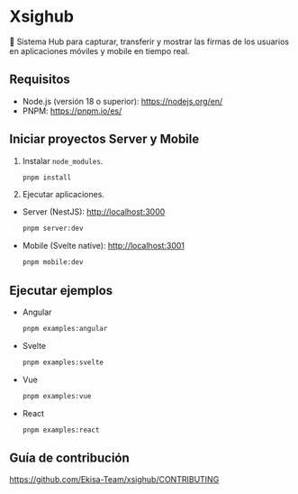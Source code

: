 # Xsighub

📝 Sistema Hub para capturar, transferir y mostrar las firmas de los usuarios en aplicaciones móviles y mobile en tiempo real.

## Requisitos

- Node.js (versión 18 o superior): <https://nodejs.org/en/>
- PNPM: <https://pnpm.io/es/>

## Iniciar proyectos Server y Mobile

1. Instalar `node_modules`.

   ```sh
   pnpm install
   ```

2. Ejecutar aplicaciones.

- Server (NestJS): [http://localhost:3000](http://localhost:3000)

  ```sh
  pnpm server:dev
  ```

- Mobile (Svelte native): [http://localhost:3001](http://localhost:3001)

  ```sh
  pnpm mobile:dev
  ```

## Ejecutar ejemplos

- Angular

   ```sh
   pnpm examples:angular
   ```

- Svelte

   ```sh
   pnpm examples:svelte
   ```

- Vue

   ```sh
   pnpm examples:vue
   ```

- React

   ```sh
   pnpm examples:react
   ```

## Guía de contribución

<https://github.com/Ekisa-Team/xsighub/CONTRIBUTING>